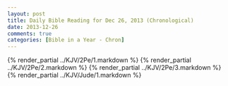 ```yaml
---
layout: post
title: Daily Bible Reading for Dec 26, 2013 (Chronological)
date: 2013-12-26
comments: true
categories: [Bible in a Year - Chron]
---
```

{% render_partial ../KJV/2Pe/1.markdown %}
{% render_partial ../KJV/2Pe/2.markdown %}
{% render_partial ../KJV/2Pe/3.markdown %}
{% render_partial ../KJV/Jude/1.markdown %}

